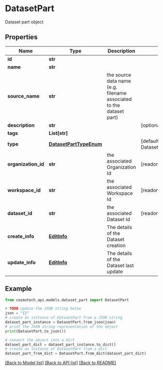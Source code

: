 # DatasetPart

Dataset part object

## Properties

Name | Type | Description | Notes
------------ | ------------- | ------------- | -------------
**id** | **str** |  | 
**name** | **str** |  | 
**source_name** | **str** | the source data name (e.g. filename associated to the dataset part) | 
**description** | **str** |  | [optional] 
**tags** | **List[str]** |  | 
**type** | [**DatasetPartTypeEnum**](DatasetPartTypeEnum.md) |  | [default to DatasetPartTypeEnum.RELATIONAL]
**organization_id** | **str** | the associated Organization Id | [readonly] 
**workspace_id** | **str** | the associated Workspace Id | [readonly] 
**dataset_id** | **str** | the associated Dataset Id | [readonly] 
**create_info** | [**EditInfo**](EditInfo.md) | The details of the Dataset creation | 
**update_info** | [**EditInfo**](EditInfo.md) | The details of the Dataset last update | 

## Example

```python
from cosmotech_api.models.dataset_part import DatasetPart

# TODO update the JSON string below
json = "{}"
# create an instance of DatasetPart from a JSON string
dataset_part_instance = DatasetPart.from_json(json)
# print the JSON string representation of the object
print(DatasetPart.to_json())

# convert the object into a dict
dataset_part_dict = dataset_part_instance.to_dict()
# create an instance of DatasetPart from a dict
dataset_part_from_dict = DatasetPart.from_dict(dataset_part_dict)
```
[[Back to Model list]](../README.md#documentation-for-models) [[Back to API list]](../README.md#documentation-for-api-endpoints) [[Back to README]](../README.md)


